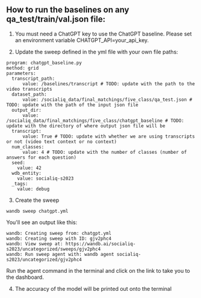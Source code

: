 ## How to run the baselines on any qa_test/train/val.json file: 

1. You must need a ChatGPT key to use the ChatGPT baseline. Please set an environment variable CHATGPT_API=your_api_key. 

2. Update the sweep defined in the yml file with your own file paths:

```
program: chatgpt_baseline.py 
method: grid
parameters:
  transcript_path:
      value: /baselines/transcript # TODO: update with the path to the video transcripts
  dataset_path:
      value: /socialiq_data/final_matchings/five_class/qa_test.json # TODO: update with the path of the input json file 
  output_dir:
      value: /socialiq_data/final_matchings/five_class/chatgpt_baseline # TODO: update with the directory of where output json file will be
  transcript:
      value: True # TODO: update with whether we are using transcripts or not (video text context or no context)
  num_classes:
      value: 4 # TODO: update with the number of classes (number of answers for each question) 
  seed:
    value: 42
  wdb_entity:
    value: socialiq-s2023
  _tags:
    value: debug
```

3. Create the sweep
```
wandb sweep chatgpt.yml
```
You'll see an output like this:

```
wandb: Creating sweep from: chatgpt.yml
wandb: Creating sweep with ID: gjv2phc4
wandb: View sweep at: https://wandb.ai/socialiq-s2023/uncategorized/sweeps/gjv2phc4
wandb: Run sweep agent with: wandb agent socialiq-s2023/uncategorized/gjv2phc4
```

Run the agent command in the terminal and click on the link to take you to the dashboard.

4. The accuracy of the model will be printed out onto the terminal
